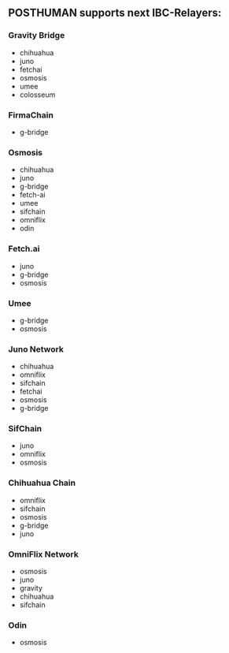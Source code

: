 ## POSTHUMAN supports next IBC-Relayers: <br />

### Gravity Bridge
- chihuahua
- juno
- fetchai
- osmosis
- umee
- colosseum

### FirmaChain
 - g-bridge

### Osmosis
- chihuahua
- juno
- g-bridge
- fetch-ai
- umee
- sifchain
- omniflix
- odin 

### Fetch.ai
- juno
- g-bridge
- osmosis

### Umee
- g-bridge
- osmosis

### Juno Network
- chihuahua
- omniflix
- sifchain
- fetchai
- osmosis
- g-bridge

### SifChain
- juno
- omniflix
- osmosis


### Chihuahua Chain
- omniflix
- sifchain
- osmosis
- g-bridge
- juno


### OmniFlix Network
- osmosis
- juno
- gravity
- chihuahua
- sifchain

### Odin
- osmosis
